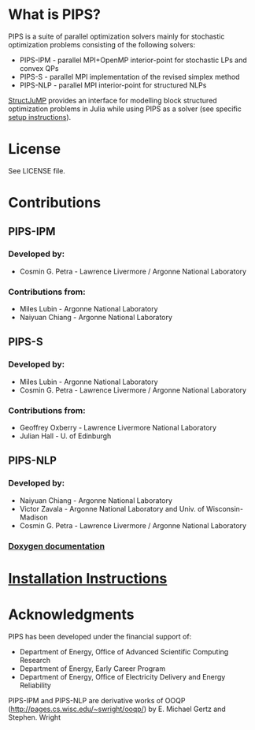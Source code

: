 # What is PIPS?

PIPS is a suite of parallel optimization solvers mainly for stochastic optimization problems consisting of the following solvers:
 * PIPS-IPM - parallel MPI+OpenMP interior-point for stochastic LPs and convex QPs
 * PIPS-S   - parallel MPI implementation of the revised simplex method
 * PIPS-NLP - parallel MPI interior-point for structured NLPs

[StructJuMP](https://github.com/StructJuMP/StructJuMP.jl) provides an interface
for modelling block structured optimization problems in Julia while using PIPS
as a solver (see specific [setup instructions](./structjump.md)).

# License

See LICENSE file.

# Contributions

## PIPS-IPM

### Developed by:
  * Cosmin G. Petra - Lawrence Livermore / Argonne National Laboratory

### Contributions from:
  * Miles Lubin - Argonne National Laboratory
  * Naiyuan Chiang - Argonne National Laboratory

## PIPS-S

### Developed by: 
  * Miles Lubin - Argonne National Laboratory
  * Cosmin G. Petra - Lawrence Livermore / Argonne National Laboratory

### Contributions from:
  * Geoffrey Oxberry - Lawrence Livermore National Laboratory
  * Julian Hall - U. of Edinburgh

## PIPS-NLP 

### Developed by:
 * Naiyuan Chiang - Argonne National Laboratory
 * Victor Zavala - Argonne National Laboratory and Univ. of Wisconsin-Madison
 * Cosmin G. Petra - Lawrence Livermore / Argonne National Laboratory	 

### [Doxygen documentation](./PIPS-NLP/)

# [Installation Instructions](./installation.md)

# Acknowledgments

PIPS has been developed under the financial support of: 
- Department of Energy, Office of Advanced Scientific Computing Research
- Department of Energy, Early Career Program 
- Department of Energy, Office of Electricity Delivery and Energy Reliability

PIPS-IPM and PIPS-NLP are derivative works of OOQP (http://pages.cs.wisc.edu/~swright/ooqp/) by E. Michael Gertz and Stephen. Wright


